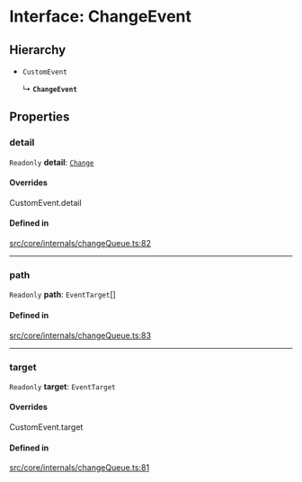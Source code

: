 # Interface: ChangeEvent

## Hierarchy

- `CustomEvent`

  ↳ **`ChangeEvent`**

## Properties

### detail

 `Readonly` **detail**: [`Change`](Change.md)

#### Overrides

CustomEvent.detail

#### Defined in

[src/core/internals/changeQueue.ts:82](https://github.com/io-gui/io/blob/main/src/core/internals/changeQueue.ts#L82)

___

### path

 `Readonly` **path**: `EventTarget`[]

#### Defined in

[src/core/internals/changeQueue.ts:83](https://github.com/io-gui/io/blob/main/src/core/internals/changeQueue.ts#L83)

___

### target

 `Readonly` **target**: `EventTarget`

#### Overrides

CustomEvent.target

#### Defined in

[src/core/internals/changeQueue.ts:81](https://github.com/io-gui/io/blob/main/src/core/internals/changeQueue.ts#L81)
